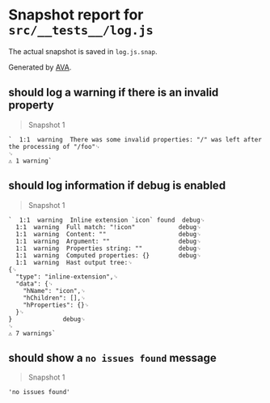 # Snapshot report for `src/__tests__/log.js`

The actual snapshot is saved in `log.js.snap`.

Generated by [AVA](https://ava.li).

## should log a warning if there is an invalid property

> Snapshot 1

    `  1:1  warning  There was some invalid properties: "/" was left after the processing of "/foo"␊
    ␊
    ⚠ 1 warning`

## should log information if debug is enabled

> Snapshot 1

    `  1:1  warning  Inline extension `icon` found  debug␊
      1:1  warning  Full match: "!icon"            debug␊
      1:1  warning  Content: ""                    debug␊
      1:1  warning  Argument: ""                   debug␊
      1:1  warning  Properties string: ""          debug␊
      1:1  warning  Computed properties: {}        debug␊
      1:1  warning  Hast output tree:␊
    {␊
      "type": "inline-extension",␊
      "data": {␊
        "hName": "icon",␊
        "hChildren": [],␊
        "hProperties": {}␊
      }␊
    }              debug␊
    ␊
    ⚠ 7 warnings`

## should show a `no issues found` message

> Snapshot 1

    'no issues found'
